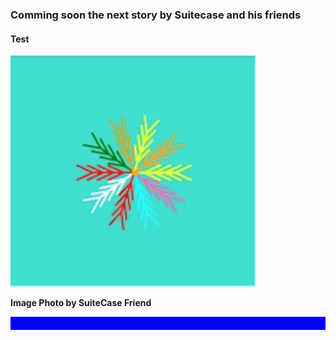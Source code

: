 <!--- ![Graphics](BannerSuitecaseC.svg) ![Graphics](ramacsvart.jpg) ---> 



### Comming soon the next story by Suitecase and his friends

#### Test



![Graphics](ramacsvart.svg)

<b>Image Photo by SuiteCase Friend</b>
<hr style="border:10px solid blue">
